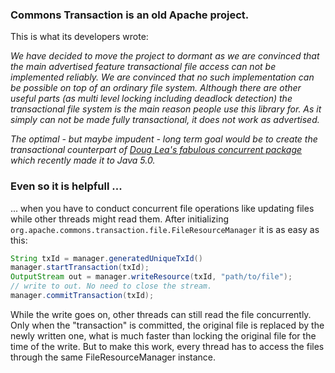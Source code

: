 
### Commons Transaction is an old Apache project. 

This is what its developers wrote:

<i>We have decided to move the project to dormant as we are convinced that the main
advertised feature <i>transactional file access</i> can not be implemented reliably.
We are convinced that no such implementation can be possible on top of an ordinary file system.
Although there are other useful parts (as multi
level locking including deadlock detection) the transactional file
system is the main reason people use this library for. As it simply
can not be made fully transactional, it does not work as advertised.</i>

<i>The optimal - but maybe impudent - long term goal would be to create the transactional counterpart
of <a class="externalLink" href="http://gee.cs.oswego.edu/dl/classes/EDU/oswego/cs/dl/util/concurrent/intro.html">Doug
Lea's fabulous concurrent package</a> which recently made it to Java 5.0.</i>

### Even so it is helpfull ...

... when you have to conduct concurrent file operations like updating files while other threads might read them. After initializing `org.apache.commons.transaction.file.FileResourceManager` it is as easy as this:

```java
String txId = manager.generatedUniqueTxId()
manager.startTransaction(txId);
OutputStream out = manager.writeResource(txId, "path/to/file");
// write to out. No need to close the stream.
manager.commitTransaction(txId);

```
While the write goes on, other threads can still read the file concurrently. Only when the "transaction" is committed, the original file is replaced by the newly written one, what is much faster than locking the original file for the time of the write. But to make this work, every thread has to access the files through the same FileResourceManager instance.
